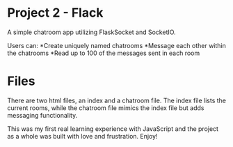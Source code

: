 # Project 2 - Flack

A simple chatroom app utilizing FlaskSocket and SocketIO.

Users can:
*Create uniquely named chatrooms
*Message each other within the chatrooms
*Read up to 100 of the messages sent in each room
  
# Files

There are two html files, an index and a chatroom file. The index file lists the current rooms, while the chatroom file mimics the index file but adds messaging functionality.

This was my first real learning experience with JavaScript and the project as a whole was built with love and frustration.
Enjoy!
